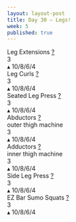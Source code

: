 ```yaml
---
layout: layout-post
title: Day 30 — Legs!
week: 5
published: true
---
```


<div class="ex_list">

  <div class="ex">
    <div class="name">
      Leg Extensions
      <a href="https://www.youtube.com/watch?v=YyvSfVjQeL0" target="_blank">?</a>
    </div>
    <div class="set">3 <br/></div>
    <div class="rep">▴ 10/8/6/4</div>
  </div>

  <div class="ex">
    <div class="name">
      Leg Curls
      <a href="https://www.youtube.com/watch?v=ELOCsoDSmrg" target="_blank">?</a>
    </div>
    <div class="set">3 <br/></div>
    <div class="rep">▴ 10/8/6/4</div>
  </div>

  <div class="ex">
    <div class="name">
      Seated Leg Press
      <a href="https://www.youtube.com/watch?v=IZxyjW7MPJQ" target="_blank">?</a>
    </div>
    <div class="set">3 <br/></div>
    <div class="rep">▴ 10/8/6/4</div>
  </div>

  <div class="ex">
    <div class="name">
      Abductors
      <a href="https://www.youtube.com/watch?v=aB67P2N-iHE" target="_blank">?</a>
      <div class="note">outer thigh machine</div>
    </div>
    <div class="set">3 <br/></div>
    <div class="rep">▴ 10/8/6/4</div>
  </div>

  <div class="ex">
    <div class="name">
      Adductors
      <a href="https://www.youtube.com/watch?v=aB67P2N-iHE" target="_blank">?</a>
      <div class="note">inner thigh machine</div>
    </div>
    <div class="set">3 <br/></div>
    <div class="rep">▴ 10/8/6/4</div>
  </div>

  <div class="ex">
    <div class="name">
      Side Leg Press
      <a href="https://www.youtube.com/watch?v=JvvrBu3lKpk" target="_blank">?</a>
    </div>
    <div class="set">3 <br/></div>
    <div class="rep">▴ 10/8/6/4</div>
  </div>

  <div class="ex">
    <div class="name">
      EZ Bar Sumo Squats
      <a href="https://www.youtube.com/watch?v=NdNQ51TJPZw" target="_blank">?</a>
    </div>
    <div class="set">3 <br/></div>
    <div class="rep">▴ 10/8/6/4</div>
  </div>


</div>



